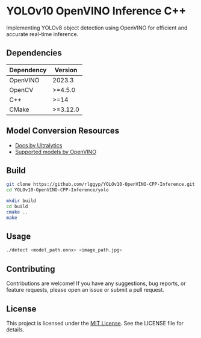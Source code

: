 # YOLOv10 OpenVINO Inference C++
Implementing YOLOv8 object detection using OpenVINO for efficient and accurate real-time inference.

## Dependencies
| Dependency | Version  |
| ---------- | -------- |
| OpenVINO   | 2023.3   |
| OpenCV     | >=4.5.0  |
| C++        | >=14     |
| CMake      | >=3.12.0 |

## Model Conversion Resources
- [Docs by Ultralytics](https://docs.ultralytics.com/integrations/openvino/#usage-examples)
- [Supported models by OpenVINO](https://docs.openvino.ai/2023.3/openvino_docs_OV_UG_Integrate_OV_with_your_application.html)

## Build 
```bash
git clone https://github.com/rlggyp/YOLOv10-OpenVINO-CPP-Inference.git
cd YOLOv10-OpenVINO-CPP-Inference/yolo

mkdir build
cd build
cmake ..
make

```
## Usage
```bash
./detect <model_path.onnx> <image_path.jpg>
```
## Contributing
Contributions are welcome! If you have any suggestions, bug reports, or feature requests, please open an issue or submit a pull request.

## License
This project is licensed under the [MIT License](LICENSE). See the LICENSE file for details.
